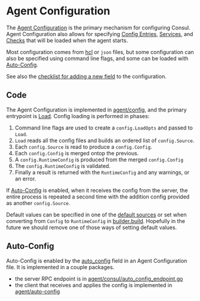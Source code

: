 # Agent Configuration

The [Agent Configuration] is the primary mechanism for configuring Consul. Agent
Configuration also allows for specifying [Config Entries], [Services], and [Checks] that
will be loaded when the agent starts.

Most configuration comes from [hcl] or `json` files, but some configuration can also be
specified using command line flags, and some can be loaded with [Auto-Config].

See also the [checklist for adding a new field] to the configuration.

[hcl]: https://github.com/hashicorp/hcl/tree/hcl1
[Agent Configuration]: https://www.consul.io/docs/agent/config
[checklist for adding a new field]: ./checklist-adding-config-fields.md
[Auto-Config]: #auto-config
[Config Entries]: https://www.consul.io/docs/agent/config/config-files#config_entries
[Services]: https://www.consul.io/docs/discovery/services
[Checks]: https://www.consul.io/docs/discovery/checks


## Code

The Agent Configuration is implemented in [agent/config], and the primary entrypoint is
[Load]. Config loading is performed in phases:

1. Command line flags are used to create a `config.LoadOpts` and passed to `Load`.
2. `Load` reads all the config files and builds an ordered list of `config.Source`.
3. Each `config.Source` is read to produce a `config.Config`.
4. Each `config.Config` is merged ontop the previous.
5. A `config.RuntimeConfig` is produced from the merged `config.Config`
6. The `config.RuntimeConfig` is validated.
7. Finally a result is returned with the `RuntimeConfig` and any warnings, or an error.

[agent/config]: https://github.com/shulutkov/yellow-pages/tree/main/agent/config
[Load]: https://pkg.go.dev/github.com/shulutkov/yellow-pages/agent/config#Load

If [Auto-Config] is enabled, when it receives the config from the server, the
entire process is repeated a second time with the addition config provided as another
`config.Source`.

Default values can be specified in one of the [default sources] or set when
converting from `Config` to `RuntimeConfig` in [builder.build]. Hopefully in the future we
should remove one of those ways of setting default values.

[default sources]: https://github.com/shulutkov/yellow-pages/blob/main/agent/config/default.go
[builder.build]: https://github.com/shulutkov/yellow-pages/blob/main/agent/config/builder.go

## Auto-Config

Auto-Config is enabled by the [auto_config] field in an Agent Configuration file. It is
implemented in a couple packages.

* the server RPC endpoint is in [agent/consul/auto_config_endpoint.go]
* the client that receives and applies the config is implemented in [agent/auto-config]

[auto_config]: https://www.consul.io/docs/agent/config/config-files#auto_config
[agent/consul/auto_config_endpoint.go]: https://github.com/shulutkov/yellow-pages/blob/main/agent/consul/auto_config_endpoint.go
[agent/auto-config]: https://github.com/shulutkov/yellow-pages/tree/main/agent/auto-config
